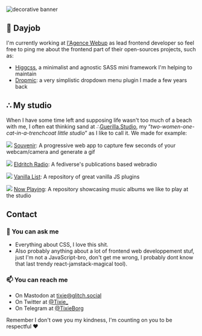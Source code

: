 
![decorative banner](https://user-images.githubusercontent.com/2143796/190797847-5bf55b56-cab2-4e51-9011-4f37874d54b9.png)


## 💼 Dayjob
I'm currently working at [l'Agence Webup](https://github.com/agence-webup) as lead frontend developer so feel free to ping me about the frontend part of their open-sources projects, such as:
  - [Higgcss](https://github.com/robinparisi/higgcss), a minimalist and agnostic SASS mini framework I'm helping to maintain
  - [Dropmic](https://github.com/agence-webup/dropmic): a very simplistic dropdown menu plugin I made a few years back

## ∴ My studio
When I have some time left and supposing life wasn't too much of a beach with me, I often eat thinking sand at ∴[Guerilla.Studio](https://github.com/GuerillaStudio), my “*two-women-one-cat-in-a-trenchcoat little studio*” as I like to call it. We made for example:

![](https://user-images.githubusercontent.com/2143796/190781039-9961c51a-0450-4a1c-a288-4c4abf5c3caa.png)
[Souvenir](https://github.com/GuerillaStudio/souvenir): A progressive web app to capture few seconds of your webcam/camera and generate a gif

![](https://user-images.githubusercontent.com/2143796/190781008-2ef4009d-688f-4c3a-a8ab-8c2a831ebc4b.png)
[Eldritch Radio](https://github.com/EldritchCafe/radio): A fediverse's publications based webradio 

![](https://user-images.githubusercontent.com/2143796/190781052-c38c6afc-872a-43c6-91dd-462e5cc2891f.png)
[Vanilla List](https://github.com/GuerillaStudio/vanillalist): A repository of great vanilla JS plugins

![](https://user-images.githubusercontent.com/2143796/190786370-25533da9-39a5-4238-9e28-06f3476e794c.png)
[Now Playing](https://github.com/GuerillaStudio/now-playing): A repository showcasing music albums we like to play at the studio


## Contact

### 💬 You can ask me

- Everything about CSS, I love this shit.
- Also probably anything about a lot of frontend web developpement stuf, just I'm not a JavaScript-bro, don't get me wrong, I probably dont know that last trendy react-jamstack-magical tool).



### 📫 You can reach me

- On Mastodon at [tixie@glitch.social](https://glitch.social/@tixie)
- On Twitter at [@Tixie_](twitter.com/Tixie_)
- On Telegram at [@TixieBorg](https://t.me/TixieBorg)

Remember I don't owe you my kindness, I'm counting on you to be respectful ❤️
